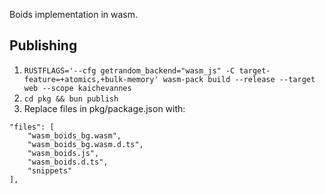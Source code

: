 Boids implementation in wasm.

## Publishing
1. `RUSTFLAGS='--cfg getrandom_backend="wasm_js" -C target-feature=+atomics,+bulk-memory' wasm-pack build --release --target web --scope kaichevannes`
2. `cd pkg && bun publish`
3. Replace files in pkg/package.json with:
```
"files": [
    "wasm_boids_bg.wasm",
    "wasm_boids_bg.wasm.d.ts",
    "wasm_boids.js",
    "wasm_boids.d.ts",
    "snippets"
],
```
